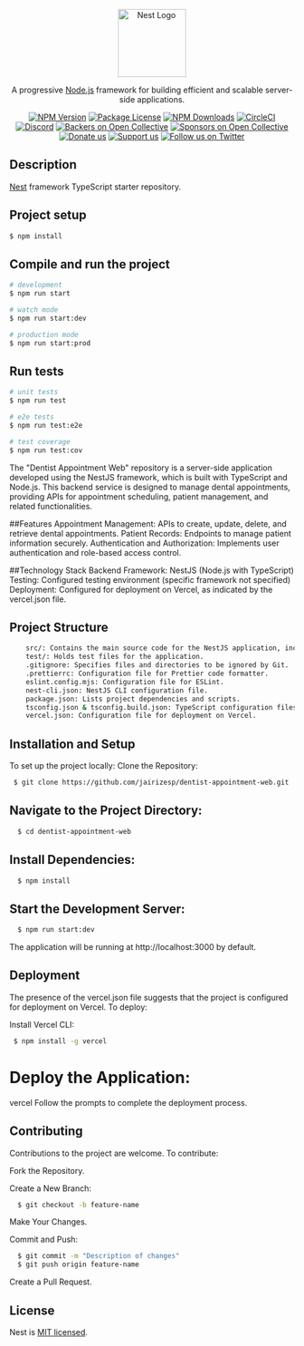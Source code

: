 <p align="center">
  <a href="http://nestjs.com/" target="blank"><img src="https://nestjs.com/img/logo-small.svg" width="120" alt="Nest Logo" /></a>
</p>

[circleci-image]: https://img.shields.io/circleci/build/github/nestjs/nest/master?token=abc123def456
[circleci-url]: https://circleci.com/gh/nestjs/nest

  <p align="center">A progressive <a href="http://nodejs.org" target="_blank">Node.js</a> framework for building efficient and scalable server-side applications.</p>
    <p align="center">
<a href="https://www.npmjs.com/~nestjscore" target="_blank"><img src="https://img.shields.io/npm/v/@nestjs/core.svg" alt="NPM Version" /></a>
<a href="https://www.npmjs.com/~nestjscore" target="_blank"><img src="https://img.shields.io/npm/l/@nestjs/core.svg" alt="Package License" /></a>
<a href="https://www.npmjs.com/~nestjscore" target="_blank"><img src="https://img.shields.io/npm/dm/@nestjs/common.svg" alt="NPM Downloads" /></a>
<a href="https://circleci.com/gh/nestjs/nest" target="_blank"><img src="https://img.shields.io/circleci/build/github/nestjs/nest/master" alt="CircleCI" /></a>
<a href="https://discord.gg/G7Qnnhy" target="_blank"><img src="https://img.shields.io/badge/discord-online-brightgreen.svg" alt="Discord"/></a>
<a href="https://opencollective.com/nest#backer" target="_blank"><img src="https://opencollective.com/nest/backers/badge.svg" alt="Backers on Open Collective" /></a>
<a href="https://opencollective.com/nest#sponsor" target="_blank"><img src="https://opencollective.com/nest/sponsors/badge.svg" alt="Sponsors on Open Collective" /></a>
  <a href="https://paypal.me/kamilmysliwiec" target="_blank"><img src="https://img.shields.io/badge/Donate-PayPal-ff3f59.svg" alt="Donate us"/></a>
    <a href="https://opencollective.com/nest#sponsor"  target="_blank"><img src="https://img.shields.io/badge/Support%20us-Open%20Collective-41B883.svg" alt="Support us"></a>
  <a href="https://twitter.com/nestframework" target="_blank"><img src="https://img.shields.io/twitter/follow/nestframework.svg?style=social&label=Follow" alt="Follow us on Twitter"></a>
</p>
  <!--[![Backers on Open Collective](https://opencollective.com/nest/backers/badge.svg)](https://opencollective.com/nest#backer)
  [![Sponsors on Open Collective](https://opencollective.com/nest/sponsors/badge.svg)](https://opencollective.com/nest#sponsor)-->

## Description

[Nest](https://github.com/nestjs/nest) framework TypeScript starter repository.

## Project setup

```bash
$ npm install
```

## Compile and run the project

```bash
# development
$ npm run start

# watch mode
$ npm run start:dev

# production mode
$ npm run start:prod
```

## Run tests

```bash
# unit tests
$ npm run test

# e2e tests
$ npm run test:e2e

# test coverage
$ npm run test:cov
```

​The "Dentist Appointment Web" repository is a server-side application developed using the NestJS framework, which is built with TypeScript and Node.js. This backend service is designed to manage dental appointments, providing APIs for appointment scheduling, patient management, and related functionalities.​

##Features
Appointment Management: APIs to create, update, delete, and retrieve dental appointments.​
Patient Records: Endpoints to manage patient information securely.​
Authentication and Authorization: Implements user authentication and role-based access control.​

##Technology Stack
Backend Framework: NestJS (Node.js with TypeScript)​
Testing: Configured testing environment (specific framework not specified)​
Deployment: Configured for deployment on Vercel, as indicated by the vercel.json file.​

## Project Structure
```bash
    src/: Contains the main source code for the NestJS application, including modules, controllers, and services.​
    test/: Holds test files for the application.​
    .gitignore: Specifies files and directories to be ignored by Git.​
    .prettierrc: Configuration file for Prettier code formatter.​
    eslint.config.mjs: Configuration file for ESLint.​
    nest-cli.json: NestJS CLI configuration file.​
    package.json: Lists project dependencies and scripts.​
    tsconfig.json & tsconfig.build.json: TypeScript configuration files.​
    vercel.json: Configuration file for deployment on Vercel.​
```

## Installation and Setup
To set up the project locally:
Clone the Repository:
 ```bash
  $ git clone https://github.com/jairizesp/dentist-appointment-web.git
```

## Navigate to the Project Directory:
```bash
  $ cd dentist-appointment-web
```

## Install Dependencies:
```bash
  $ npm install
```

## Start the Development Server:
```bash
  $ npm run start:dev
```
The application will be running at http://localhost:3000 by default.

## Deployment
The presence of the vercel.json file suggests that the project is configured for deployment on Vercel. To deploy:​

Install Vercel CLI: 
```bash
 $ npm install -g vercel
```

# Deploy the Application: 
vercel
Follow the prompts to complete the deployment process.

## Contributing
Contributions to the project are welcome. To contribute:​

Fork the Repository.

Create a New Branch:
```bash
  $ git checkout -b feature-name
```

Make Your Changes.

Commit and Push: 
```bash
  $ git commit -m "Description of changes"
  $ git push origin feature-name
```
Create a Pull Request.

## License

Nest is [MIT licensed](https://github.com/nestjs/nest/blob/master/LICENSE).
